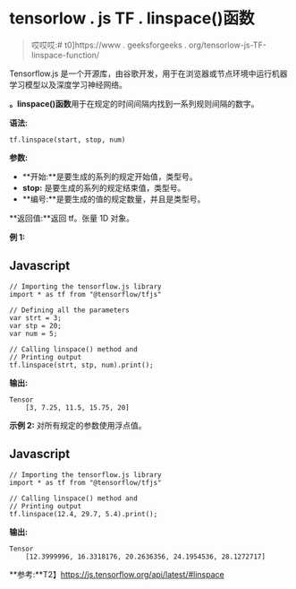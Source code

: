 # tensorlow . js TF . linspace()函数

> 哎哎哎:# t0]https://www . geeksforgeeks . org/tensorlow-js-TF-linspace-function/

Tensorflow.js 是一个开源库，由谷歌开发，用于在浏览器或节点环境中运行机器学习模型以及深度学习神经网络。

**。linspace()函数**用于在规定的时间间隔内找到一系列规则间隔的数字。

**语法:**

```
tf.linspace(start, stop, num)
```

**参数:**

*   **开始:**是要生成的系列的规定开始值，类型号。
*   **stop:** 是要生成的系列的规定结束值，类型号。
*   **编号:**是要生成的值的规定数量，并且是类型号。

**返回值:**返回 tf。张量 1D 对象。

**例 1:**

## Javascript

```
// Importing the tensorflow.js library
import * as tf from "@tensorflow/tfjs"

// Defining all the parameters
var strt = 3;
var stp = 20;
var num = 5;

// Calling linspace() method and
// Printing output
tf.linspace(strt, stp, num).print();
```

**输出:**

```
Tensor
    [3, 7.25, 11.5, 15.75, 20]
```

**示例 2:** 对所有规定的参数使用浮点值。

## Javascript

```
// Importing the tensorflow.js library
import * as tf from "@tensorflow/tfjs"

// Calling linspace() method and
// Printing output
tf.linspace(12.4, 29.7, 5.4).print();
```

**输出:**

```
Tensor
    [12.3999996, 16.3318176, 20.2636356, 24.1954536, 28.1272717]
```

**参考:**T2】https://js.tensorflow.org/api/latest/#linspace